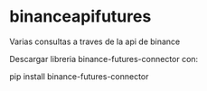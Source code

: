 # binanceapifutures
Varias consultas a traves de la api de binance

Descargar libreria binance-futures-connector con:

pip install binance-futures-connector
